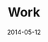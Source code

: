 ---
layout: music 
title: "Work"
series: "The New Man"
date: 2014-05-12 
description: "Kirk talks about the work of following."
audio: "http://www.crossroads.net/players/media/hq/thenewman_03.mp3"
audio-duration: ":"
src: "http://www.crossroads.net/players/media/mediumHz/TheNewMan_190x110.jpg"
---